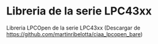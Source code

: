 # Libreria de la serie LPC43xx

Libreria LPCOpen de la serie LPC43xx (Descargar de https://github.com/martinribelotta/ciaa_lpcopen_bare)
